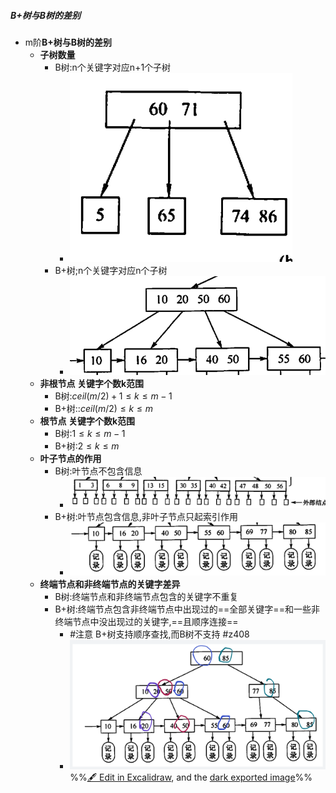 ##### B+树与B树的差别
- m阶**B+树与B树的差别**
	- **子树数量**
		- B树:n个关键字对应n+1个子树
			- ![](attachments/Pasted%20image%2020221105150833.png)
		- B+树;n个关键字对应n个子树
			- ![](attachments/Pasted%20image%2020221105150823.png)
	- **非根节点 关键字个数k范围**
		- B树:$ceil(m/2)+1\leq k\leq m-1$
		- B+树::$ceil(m/2)\leq k\leq m$
	- **根节点 关键字个数k范围**
		- B树:$1\leq k\leq m-1$
		- B+树:$2\leq k\leq m$
	- **叶子节点的作用**
		- B树:叶节点不包含信息
			- ![](attachments/Pasted%20image%2020221105151901.png)
		- B+树:叶节点包含信息,非叶子节点只起索引作用
			- ![](attachments/Pasted%20image%2020221105151917.png)
	- **终端节点和非终端节点的关键字差异**
		- B树:终端节点和非终端节点包含的关键字不重复
		- B+树:终端节点包含非终端节点中出现过的==全部关键字==和一些非终端节点中没出现过的关键字,==且顺序连接==
			- #注意 B+树支持顺序查找,而B树不支持 #z408 
			- ![](attachments/%E5%BA%94%E6%96%87%E4%BB%B6%E7%B3%BB%E7%BB%9F%E6%89%80%E9%9C%80%E7%9A%84B%E6%A0%91%E5%8F%98%E5%BD%A2-B+%E6%A0%91%202022-11-05%2015.22.03.excalidraw.svg)
%%[🖋 Edit in Excalidraw](attachments/%E5%BA%94%E6%96%87%E4%BB%B6%E7%B3%BB%E7%BB%9F%E6%89%80%E9%9C%80%E7%9A%84B%E6%A0%91%E5%8F%98%E5%BD%A2-B+%E6%A0%91%202022-11-05%2015.22.03.excalidraw.md), and the [dark exported image](attachments/%E5%BA%94%E6%96%87%E4%BB%B6%E7%B3%BB%E7%BB%9F%E6%89%80%E9%9C%80%E7%9A%84B%E6%A0%91%E5%8F%98%E5%BD%A2-B+%E6%A0%91%202022-11-05%2015.22.03.excalidraw.dark.svg)%%